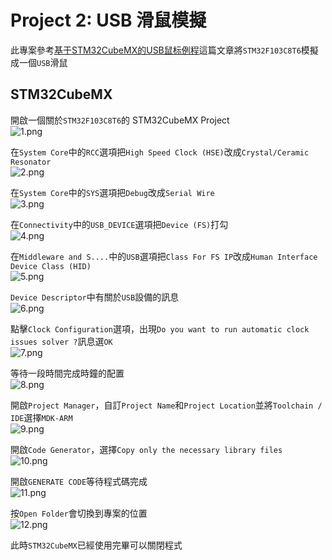 # Project 2: USB 滑鼠模擬  
此專案參考[基于STM32CubeMX的USB鼠标例程](http://www.mcublog.cn/software/2020_03/stm32cube-mouse/)這篇文章將`STM32F103C8T6`模擬成一個`USB`滑鼠  
  
## STM32CubeMX  
開啟一個關於`STM32F103C8T6`的 STM32CubeMX Project  
![1.png](pictures/1.png "1.png")
  
在`System Core`中的`RCC`選項把`High Speed Clock (HSE)`改成`Crystal/Ceramic Resonator`  
![2.png](pictures/2.png "2.png")
  
在`System Core`中的`SYS`選項把`Debug`改成`Serial Wire`  
![3.png](pictures/3.png "3.png")
  
在`Connectivity`中的`USB_DEVICE`選項把`Device (FS)`打勾  
![4.png](pictures/4.png "4.png")
  
在`Middleware and S....`中的`USB`選項把`Class For FS IP`改成`Human Interface Device Class (HID)`  
![5.png](pictures/5.png "5.png")
  
`Device Descriptor`中有關於`USB`設備的訊息  
![6.png](pictures/6.png "6.png")
  
點擊`Clock Configuration`選項，出現`Do you want to run automatic clock issues solver ?`訊息選`OK`  
![7.png](pictures/7.png "7.png")
  
等待一段時間完成時鐘的配置  
![8.png](pictures/8.png "8.png")
  
開啟`Project Manager`，自訂`Project Name`和`Project Location`並將`Toolchain / IDE`選擇`MDK-ARM`  
![9.png](pictures/9.png "9.png")
  
開啟`Code Generator`，選擇`Copy only the necessary library files`  
![10.png](pictures/10.png "10.png")
  
開啟`GENERATE CODE`等待程式碼完成  
![11.png](pictures/11.png "11.png")
  
按`Open Folder`會切換到專案的位置  
![12.png](pictures/12.png "12.png")
  
此時`STM32CubeMX`已經使用完畢可以關閉程式  